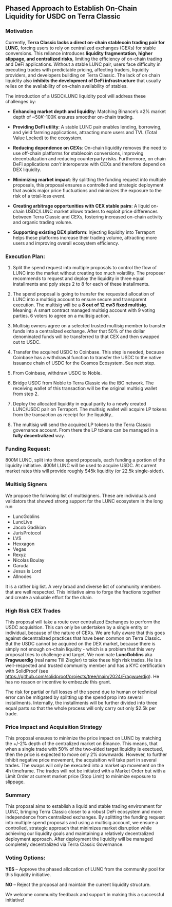 ## Phased Approach to Establish On-Chain Liquidity for USDC on Terra Classic

### Motivation

Currently, **Terra Classic lacks a direct on-chain stablecoin trading pair for LUNC**, forcing users to rely on centralized exchanges (CEXs) for stable conversions. This reliance introduces **liquidity fragmentation, higher slippage, and centralized risks**, limiting the efficiency of on-chain trading and DeFi applications. Without a stable LUNC pair, users face difficulty in executing trades with predictable pricing, affecting traders, liquidity providers, and developers building on Terra Classic. The lack of on chain liquidity also **inhibits the development of DeFi infrastructure** that usually relies on the availability of on-chain availability of stables.

The introduction of a USDC/LUNC liquidity pool will address these challenges by:

- **Enhancing market depth and liquidity**: Matching Binance’s ±2% market depth of ~$50K–$100K ensures smoother on-chain trading.

- **Providing DeFi utility**: A stable LUNC pair enables lending, borrowing, and yield farming applications, attracting more users and TVL (Total Value Locked) to the ecosystem.

- **Reducing dependence on CEXs**: On-chain liquidity removes the need to use off-chain platforms for stablecoin conversions, improving decentralization and reducing counterparty risks. Furthermore, on chain DeFi applications _can't_ interoperate with CEXs and therefore depend on DEX liquidity.

- **Minimizing market impact**: By splitting the funding request into multiple proposals, this proposal ensures a controlled and strategic deployment that avoids major price fluctuations and minimizes the exposure to the risk of a total-loss event.

- **Creating arbitrage opportunities with CEX stable pairs**: A liquid on-chain USDC/LUNC market allows traders to exploit price differences between Terra Classic and CEXs, fostering increased on-chain activity and organic trading volume.

- **Supporting existing DEX platform**: Injecting liquidity into Terraport  helps these platforms increase their trading volume, attracting more users and improving overall ecosystem efficiency.

### Execution Plan:

1. Split the spend request into multiple proposals to control the flow of LUNC into the market without creating too much volatility. The proposer recommends to request and deploy the liquidity in three equal installments and pply steps 2 to 8 for each of these installments.

2. The spend proposal is going to transfer the requested allocation of LUNC into a multisig account to ensure secure and transparent execution. The multisig will be a **8 out of 12 cw3 fixed multisig**. Meaning: A smart contract managed multisig account with 9 voting parties. 6 voters to agree on a multisig action.

3. Multisig owners agree on a selected trusted multisig member to transfer funds into a centralized exchange. After that 50% of the dollar denominated funds will be transferred to that CEX and then swapped out to USDC.

4. Transfer the acquired USDC to Coinbase. This step is needed, because Coinbase has a withdrawal function to transfer the USDC to the native issuance chain of USDC for the Cosmos Ecosystem. See next step.

5. From Coinbase, withdraw USDC to Noble. 

6. Bridge USDC from Noble to Terra Classic via the IBC network. The receiving wallet of this transaction will be the original multisig wallet from step 2.

7. Deploy the allocated liquidity in equal parity to a newly created LUNC/USDC pair on Terraport. The multisig wallet will acquire LP tokens from the transaction as receipt for the liquidity..

8. The multisig will send the acquired LP tokens to the Terra Classic governance account. From there the LP tokens can be managed in a **fully decentralized** way.

### Funding Request:

800M LUNC, split into three spend proposals, each funding a portion of the liquidity initiative. 400M LUNC will be used to acquire USDC. At current market rates this will provide roughly $45k liquidity (or 22.5k single-sided).

### Multisig Signers

We propose the follwoing list of multisigners. These are individuals and validators that showed strong support for the LUNC ecosystem in the long run

- LuncGoblins
- LuncLive
- Jacob Gadikian
- JurisProtocol
- LVS
- Hexxagon
- Vegas
- Rexyz
- Nicolas Boulay
- Garuda
- Jesus is Lord
- Allnodes

It is a rather big list. A very broad and diverse list of community members that are well respected. This initiative aims to forge the fractions together and create a valuable effort for the chain.

### High Risk CEX Trades

This proposal will take a route over centralized Exchanges to perform the USDC acquisition. This can only be undertaken by a single entity or individual, because of the nature of CEXs. We are fully aware that this goes against decentralized practices that have been common on Terra Classic. But the USDC cannot be acquired on the DEX market, because there is simply not enough on-chain liquidty - which is a problem that this very proposal tries to challenge and target. We nominate **LuncGoblins** aka **Fragwuerdig** (real name Till Ziegler) to take these high risk trades. He is a well-respected and trusted community member and has a KYC certification with SolidProof (see https://github.com/solidproof/projects/tree/main/2024/Fragwuerdig). He has no reason or incentive to embezzle this grant.

The risk for partial or full losses of the spend due to human or technical error can be mitigated by splitting up the spend prop into several installments. Internally, the installments will be further divided into three equal parts so that the whole process will only carry out only $2.5k per trade.

### Price Impact and Acquisition Strategy

This proposal ensures to minimize the price impact on LUNC by matching the +/-2% depth of the centralized market on Binance. This means, that when a single trade with 50% of the two-sided target liquidity is exectued, then the price is expected to move only 2% downwards. However, to further inhibit negative price movement, the acquisition will take part in several trades. The swaps will only be executed into a market up movement on the 4h timeframe. The trades will not be initiated with a Market Order but with a Limit Order at current market price (Stop Limit) to minimize exposure to slippage.

### Summary 

This proposal aims to establish a liquid and stable trading environment for LUNC, bringing Terra Classic closer to a robust DeFi ecosystem and more independence from centralized exchanges. By splitting the funding request into multiple spend proposals and using a multisig account, we ensure a controlled, strategic approach that minimizes market disruption while achieving our liquidity goals and maintaining a  relatively decentralized deployment approach. After deployment the liquidity will be managed completely decentralized via Terra Classic Governance.

### Voting Options:

**YES** – Approve the phased allocation of LUNC from the community pool for this liquidity initiative.

**NO** – Reject the proposal and maintain the current liquidity structure.

We welcome community feedback and support in making this a successful initiative!
